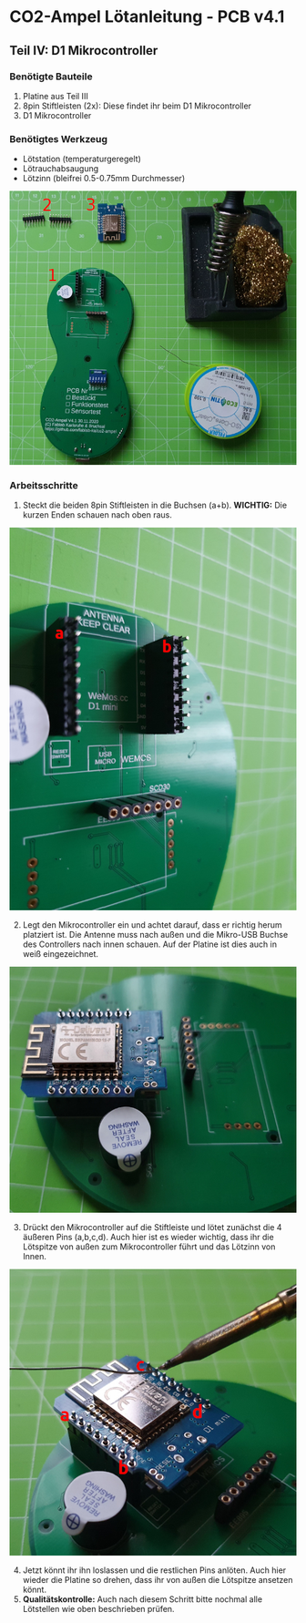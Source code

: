 # CO2-Ampel Lötanleitung - PCB v4.1

## Teil IV: D1 Mikrocontroller

### Benötigte Bauteile
1. Platine aus Teil III
2. 8pin Stiftleisten (2x): Diese findet ihr beim D1 Mikrocontroller
3. D1 Mikrocontroller

### Benötigtes Werkzeug
* Lötstation (temperaturgeregelt)
* Lötrauchabsaugung
* Lötzinn (bleifrei 0.5-0.75mm Durchmesser)

![Bauteile und Werkzeug Teil IV](../images/loeten/teil4_material.jpg)

### Arbeitsschritte
1. Steckt die beiden 8pin Stiftleisten in die Buchsen (a+b). **WICHTIG:** Die kurzen Enden schauen nach oben raus.

![Teil IV - Header einsetzen](../images/loeten/teil4_header.jpg)

2. Legt den Mikrocontroller ein und achtet darauf, dass er richtig herum platziert ist. Die Antenne muss nach außen und die Mikro-USB Buchse des Controllers nach innen schauen. Auf der Platine ist dies auch in weiß eingezeichnet.

![Teil IV - D1](../images/loeten/teil4_d1.jpg)

3. Drückt den Mikrocontroller auf die Stiftleiste und lötet zunächst die 4 äußeren Pins (a,b,c,d). Auch hier ist es wieder wichtig, dass ihr die Lötspitze von außen zum Mikrocontroller führt und das Lötzinn von Innen.

![Teil IV - Löten](../images/loeten/teil4_loeten.jpg)

4. Jetzt könnt ihr ihn loslassen und die restlichen Pins anlöten. Auch hier wieder die Platine so drehen, dass ihr von außen die Lötspitze ansetzen könnt.
5. **Qualitätskontrolle:** Auch nach diesem Schritt bitte nochmal alle Lötstellen wie oben beschrieben prüfen. 

